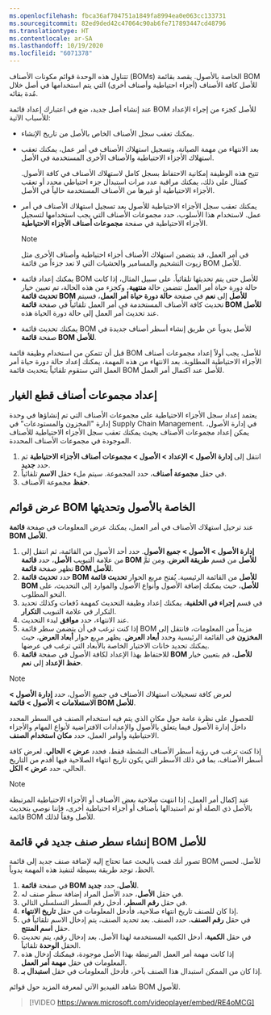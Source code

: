 ```yaml
---
ms.openlocfilehash: fbca36af704751a1849fa8994ea0e063cc133731
ms.sourcegitcommit: 82ed9ded42c47064c90ab6fe717893447cd48796
ms.translationtype: HT
ms.contentlocale: ar-SA
ms.lasthandoff: 10/19/2020
ms.locfileid: "6071378"
---
```

تتناول هذه الوحدة قوائم مكونات الأصناف (BOMs) الخاصة بالأصول. يقصد بقائمة BOM للأصل كافة الأصناف (أجزاء احتياطية وأصناف أخرى) التي يتم استخدامها في أصل خلال مُدة بقائه. 

عند إنشاء أصل جديد، ضع في اعتبارك إعداد قائمة BOM للأصل كجزء من إجراء الإعداد للأسباب الآتية: 

- يمكنك تعقب سجل الأصناف الخاص بالأصل من تاريخ الإنشاء.
- بعد الانتهاء من مهمة الصيانة، وتسجيل استهلاك الأصناف في أمر عمل، يمكنك تعقب استهلاك الأجزاء الاحتياطية والأصناف الأخرى المستخدمة في الأصل. 

    تتيح هذه الوظيفة إمكانية الاحتفاظ بسجل كامل لاستهلاك الأصناف في كافة الأصول. كمثال على ذلك، يمكنك مراقبة عدد مرات استبدال جزء احتياطي محدد أو تعقب الأجزاء الاحتياطية أو غيرها من الأصناف المستخدمة حالياً في الأصل.


- يمكنك تعقب سجل الأجزاء الاحتياطية للأصول بعد تسجيل استهلاك الأصناف في أمر عمل. لاستخدام هذا الأسلوب، حدد مجموعات الأصناف التي يجب استخدامها لتسجيل الأجزاء الاحتياطية في صفحة **مجموعات أصناف الأجزاء الاحتياطية**.  

    > [!NOTE]
    > في أمر العمل، قد يتضمن استهلاك الأصناف أجزاء احتياطية وأصناف الأخرى مثل زيوت التشحيم والمسامير والحشيات التي لا تعد جزءاً من قائمة BOM للأصل.
    
- يمكنك إعداد قائمة BOM للأصل حتى يتم تحديثها تلقائياً. على سبيل المثال، إذا كانت حالة دورة حياة أمر العمل تتضمن حالة **منتهية**، وكجزء من هذه الحالة، تم تعيين خيار **تحديث قائمة BOM‎ للأصل** إلى **نعم** في صفحة **حالة دورة حياة أمر العمل**، فسيتم تحديث كافة الأصناف المستخدمة في أمر العمل تلقائياً في صفحة **قائمة BOM‎ للأصل** عند تحديث أمر العمل إلى حالة دورة الحياة هذه.
- يمكنك تحديث قائمة BOM‎ للأصل يدوياً عن طريق إنشاء أسطر أصناف جديدة في صفحة **قائمة BOM‎ للأصل**.

قبل أن تتمكن من استخدام وظيفة قائمة BOM‎ للأصل، يجب أولاً إعداد مجموعات أصناف الأجزاء الاحتياطية المطلوبة. بعد الانتهاء من هذه المهمة، يمكنك إعداد حالة دورة حياة أمر العمل التي ستقوم تلقائياً بتحديث قائمة BOM‎ للأصل عند اكتمال أمر العمل.

## <a name="set-up-spare-parts-item-groups"></a>إعداد مجموعات أصناف قطع الغيار
يعتمد إعداد سجل الأجزاء الاحتياطية على مجموعات الأصناف التي تم إنشاؤها في وحدة إدارة "المخزون والمستودعات" في Supply Chain Management. في إدارة الأصول، يمكن إعداد مجموعات الأصناف بحيث يمكنك تعقب سجل الأجزاء الاحتياطية للأصناف الموجودة في مجموعات الأصناف المحددة.

1.  انتقل إلى **إدارة الأصول > الإعداد > الأصول > مجموعات أصناف الأجزاء الاحتياطية** ثم حدد **جديد**. 
2.  في حقل **مجموعة أصناف**، حدد المجموعة. سيتم ملء حقل **الاسم** تلقائياً.
3.  **حفظ** مجموعة الأصناف.

## <a name="view-and-update-asset-boms"></a>عرض قوائم BOM الخاصة بالأصول وتحديثها
عند ترحيل استهلاك الأصناف في أمر العمل، يمكنك عرض المعلومات في صفحة **قائمة BOM للأصل**.

1.  انتقل إلى **‎إدارة الأصول > الأصول > جميع الأصول**. حدد أحد الأصول من القائمة، ثم من علامة التبويب **الأصل**، حدد **قائمة BOM للأصل** من قسم **طريقة العرض**. ومن ثمَّ تظهر صفحة **قائمة BOM للأصل**. 
2.  حدد **تحديث قائمة BOM للأصل** من القائمة الرئيسية. يُفتح مربع الحوار **تحديث قائمة BOM للأصل**، حيث يمكنك إضافة الأصول وأنواع الأصول والموارد إلى التحديث، على النحو المطلوب. 
3.  في قسم **إجراء في الخلفية**، يمكنك إعداد وظيفة التحديث كمهمة دُفعات وكذلك تحديد التكرار في علامة التبويب **التكرار**. 
4.  عند الانتهاء، حدد **موافق** لبدء التحديث. 
5.  إذا كنت ترغب في أن يتضمن سطر قائمة BOM مزيداً من المعلومات، فانتقل إلى **المخزون** في القائمة الرئيسية وحدد **أبعاد العرض**. يظهر مربع حوار **أبعاد العرض**، حيث يمكنك تحديد خانات الاختيار الخاصة بالأبعاد التي ترغب في عرضها. 
6.  للاحتفاظ بهذا الإعداد لكافة الأصول في صفحة **قائمة BOM للأصل**، قم بتعيين خيار **حفظ الإعداد** إلى **نعم**. 

> [!NOTE]
> لعرض كافة تسجيلات استهلاك الأصناف في جميع الأصول، حدد **إدارة الأصول > الاستعلامات > الأصول > قائمة BOM للأصل**.

للحصول على نظرة عامة حول مكان الذي يتم فيه استخدام الصنف في السطر المحدد داخل إدارة الأصول فيما يتعلق بالأصول والإعدادات الافتراضية لأنواع المهام والأجزاء الاحتياطية وأوامر العمل، حدد **مكان استخدام الصنف**.

إذا كنت ترغب في رؤية أسطر الأصناف النشطة فقط، فحدد **عرض > الحالي**. لعرض كافة أسطر الأصناف، بما في ذلك الأسطر التي يكون تاريخ انتهاء الصلاحية فيها أقدم من التاريخ الحالي، حدد **عرض > الكل**. 

> [!NOTE]
> عند إكمال أمر العمل، إذا انتهت صلاحية بعض الأصناف أو الأجزاء الاحتياطية المرتبطة بالأصل ذي الصلة أو تم استبدالها بأصناف أو أجزاء احتياطية أخرى، فإننا نوصي بتحديث قائمة BOM للأصل وفقاً لذلك.

## <a name="create-a-new-item-line-in-an-asset-bom"></a>إنشاء سطر صنف جديد في قائمة BOM للأصل
تصور أنك قمت بالبحث عما تحتاج إليه لإضافة صنف جديد إلى قائمة BOM للأصل. لحسن الحظ، توجد طريقة بسيطة لتنفيذ هذه المهمة يدوياً.

1.  في صفحة **قائمة BOM للأصل**، حدد **جديد**.
2.  في حقل **الأصل**، حدد الأصل المراد إضافة سطر صنف له.
3.  في حقل **رقم السطر**، أدخل رقم السطر التسلسلي التالي.
4.  إذا كان للصنف تاريخ انتهاء صلاحية، فأدخل المعلومات في حقل **تاريخ الانتهاء**.
5.  في حقل **رقم الصنف**، حدد الصنف. بعد تحديد الصنف، يتم إدخال الاسم تلقائياً في حقل **اسم المنتج**.
6.  في حقل **الكمية**، أدخل الكمية المستخدمة لهذا الأصل. بعد إدخال رقم، يتم تحديث الحقل **الوحدة** تلقائياً.
7.  إذا كانت مهمة أمر العمل المرتبطة بهذا الأصل موجودة، فيمكنك إدخال هذه المعلومات في حقل **مهمة أمر العمل**.
8.  إذا كان من الممكن استبدال هذا الصنف بآخر، فأدخل المعلومات في حقل **استبدال بـ**.

شاهد الفيديو الآتي لمعرفة المزيد حول قوائم BOM للأصول.

 > [!VIDEO https://www.microsoft.com/videoplayer/embed/RE4oMCG]

